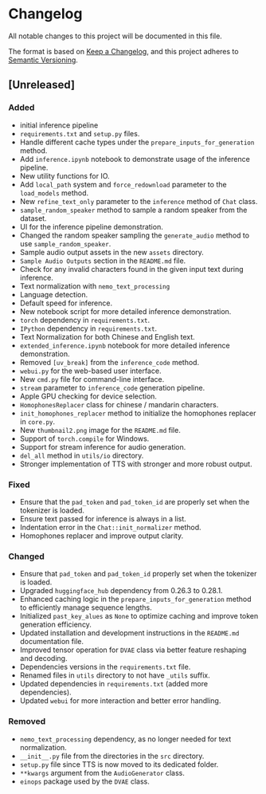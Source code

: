 # Changelog

All notable changes to this project will be documented in this file.

The format is based on [Keep a Changelog](https://keepachangelog.com/en/1.1.0/),
and this project adheres to [Semantic Versioning](https://semver.org/spec/v2.0.0.html).

## [Unreleased]

### Added

- initial inference pipeline
- `requirements.txt` and `setup.py` files.
- Handle different cache types under the `prepare_inputs_for_generation` method.
- Add `inference.ipynb` notebook to demonstrate usage of the inference pipeline.
- New utility functions for IO.
- Add `local_path` system and `force_redownload` parameter to the `load_models` method.
- New `refine_text_only` parameter to the `inference` method of `Chat` class.
- `sample_random_speaker` method to sample a random speaker from the dataset.
- UI for the inference pipeline demonstration.
- Changed the random speaker sampling the `generate_audio` method to use `sample_random_speaker`.
- Sample audio output assets in the new `assets` directory.
- `Sample Audio Outputs` section in the `README.md` file.
- Check for any invalid characters found in the given input text during inference.
- Text normalization with `nemo_text_processing`
- Language detection.
- Default speed for inference.
- New notebook script for more detailed inference demonstration.
- `torch` dependency in `requirements.txt`.
- `IPython` dependency in `requirements.txt`.
- Text Normalization for both Chinese and English text.
- `extended_inference.ipynb` notebook for more detailed inference demonstration.
- Removed `[uv_break]` from the `inference_code` method.
- `webui.py` for the web-based user interface.
- New `cmd.py` file for command-line interface.
- `stream` parameter to `inference_code` generation pipeline.
- Apple GPU checking for device selection. 
- `HomophonesReplacer` class for chinese / mandarin characters.
- `init_homophones_replacer` method to initialize the homophones replacer in `core.py`.
- New `thumbnail2.png` image for the `README.md` file.
- Support of `torch.compile` for Windows.
- Support for stream inference for audio generation.
- `del_all` method in `utils/io` directory.
- Stronger implementation of TTS with stronger and more robust output.

### Fixed

- Ensure that the `pad_token` and `pad_token_id` are properly set when the tokenizer is loaded.
- Ensure text passed for inference is always in a list.
- Indentation error in the `Chat::init_normalizer` method.
- Homophones replacer and improve output clarity.

### Changed

- Ensure that `pad_token` and `pad_token_id` properly set when the tokenizer is loaded.
- Upgraded `huggingface_hub` dependency from 0.26.3 to 0.28.1.
- Enhanced caching logic in the `prepare_inputs_for_generation` method to efficiently manage sequence lengths.
- Initialized `past_key_alues` as `None` to optimize caching and improve token generation efficiency.
- Updated installation and development instructions in the `README.md` documentation file.
- Improved tensor operation for `DVAE` class via better feature reshaping and decoding.
- Dependencies versions in the `requirements.txt` file.
- Renamed files in `utils` directory to not have `_utils` suffix.
- Updated dependencies in `requirements.txt` (added more dependencies).
- Updated `webui` for more interaction and better error handling.

### Removed

- `nemo_text_processing` dependency, as no longer needed for text normalization.
- `__init__.py` file from the directories in the `src` directory.
- `setup.py` file since TTS is now moved to its dedicated folder.
- `**kwargs` argument from the `AudioGenerator` class.
- `einops` package used by the `DVAE` class.
